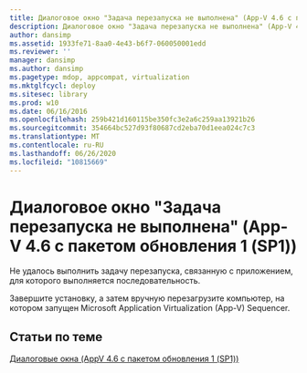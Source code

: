 ```yaml
---
title: Диалоговое окно "Задача перезапуска не выполнена" (App-V 4.6 с пакетом обновления 1 (SP1))
description: Диалоговое окно "Задача перезапуска не выполнена" (App-V 4.6 с пакетом обновления 1 (SP1))
author: dansimp
ms.assetid: 1933fe71-8aa0-4e43-b6f7-060050001edd
ms.reviewer: ''
manager: dansimp
ms.author: dansimp
ms.pagetype: mdop, appcompat, virtualization
ms.mktglfcycl: deploy
ms.sitesec: library
ms.prod: w10
ms.date: 06/16/2016
ms.openlocfilehash: 259b421d160115be350fc3e2a6c259aa13921b26
ms.sourcegitcommit: 354664bc527d93f80687cd2eba70d1eea024c7c3
ms.translationtype: MT
ms.contentlocale: ru-RU
ms.lasthandoff: 06/26/2020
ms.locfileid: "10815669"
---
```

# Диалоговое окно "Задача перезапуска не выполнена" (App-V 4.6 с пакетом обновления 1 (SP1))


Не удалось выполнить задачу перезапуска, связанную с приложением, для которого выполняется последовательность.

Завершите установку, а затем вручную перезагрузите компьютер, на котором запущен Microsoft Application Virtualization (App-V) Sequencer.

## Статьи по теме


[Диалоговые окна (AppV 4.6 с пакетом обновления 1 (SP1))](dialog-boxes--appv-46-sp1-.md)

 

 





